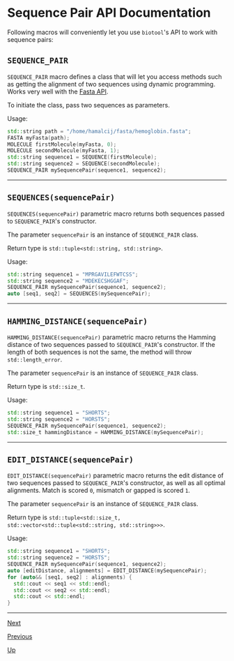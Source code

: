 [//]: # (biotool)
[//]: # (Bioinformatics Toolbox)
[//]: # ()
[//]: # (docs/api/sequencePair.md)
[//]: # (Copyright © 2020 Hamalčík Jan)
[//]: # ()
[//]: # (Documentation of SequencePair class API)
[//]: # ()

# Sequence Pair API Documentation

Following macros will conveniently let you use `biotool`'s API to work
with sequence pairs:

## `SEQUENCE_PAIR`

`SEQUENCE_PAIR` macro defines a class that will let you access methods
such as getting the alignment of two sequences using dynamic programming.
Works very well with the [Fasta API](fasta.md).

To initiate the class, pass two sequences as parameters.

Usage:

```cpp
std::string path = "/home/hamalcij/fasta/hemoglobin.fasta";
FASTA myFasta(path);
MOLECULE firstMolecule(myFasta, 0);
MOLECULE secondMolecule(myFasta, 1);
std::string sequence1 = SEQUENCE(firstMolecule);
std::string sequence2 = SEQUENCE(secondMolecule);
SEQUENCE_PAIR mySequencePair(sequence1, sequence2);
```

---

## `SEQUENCES(sequencePair)`

`SEQUENCES(sequencePair)` parametric macro returns both sequences passed
to `SEQUENCE_PAIR`'s constructor.

The parameter `sequencePair` is an instance of `SEQUENCE_PAIR` class.

Return type is `std::tuple<std::string, std::string>`.

Usage:

```cpp
std::string sequence1 = "MPRGAVILEFWTCSS";
std::string sequence2 = "MDEKECSHGGAF";
SEQUENCE_PAIR mySequencePair(sequence1, sequence2);
auto [seq1, seq2] = SEQUENCES(mySequencePair);
```

---

## `HAMMING_DISTANCE(sequencePair)`

`HAMMING_DISTANCE(sequencePair)` parametric macro returns the Hamming
distance of two sequences passed to `SEQUENCE_PAIR`'s constructor.
If the length of both sequences is not the same, the method will throw
`std::length_error`.

The parameter `sequencePair` is an instance of `SEQUENCE_PAIR` class.

Return type is `std::size_t`.

Usage:

```cpp
std::string sequence1 = "SHORTS";
std::string sequence2 = "HORSTS";
SEQUENCE_PAIR mySequencePair(sequence1, sequence2);
std::size_t hammingDistance = HAMMING_DISTANCE(mySequencePair);
```

---

## `EDIT_DISTANCE(sequencePair)`

`EDIT_DISTANCE(sequencePair)` parametric macro returns the edit distance
of two sequences passed to `SEQUENCE_PAIR`'s constructor, as well as
all optimal alignments.
Match is scored `0`, mismatch or gapped is scored `1`.

The parameter `sequencePair` is an instance of `SEQUENCE_PAIR` class.

Return type is `std::tuple<std::size_t, std::vector<std::tuple<std::string, std::string>>>`.

Usage:

```cpp
std::string sequence1 = "SHORTS";
std::string sequence2 = "HORSTS";
SEQUENCE_PAIR mySequencePair(sequence1, sequence2);
auto [editDistance, alignments] = EDIT_DISTANCE(mySequencePair);
for (auto&& [seq1, seq2] : alignments) {
  std::cout << seq1 << std::endl;
  std::cout << seq2 << std::endl;
  std::cout << std::endl;
}
```

---

[Next](pdb.md)

[Previous](fasta.md)

[Up](README.md)

